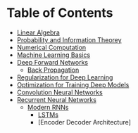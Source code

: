 Table of Contents 
====================

* [Linear Algebra](https://github.com/purvasingh96/Deep-learning-with-neural-networks/blob/master/Notes/Ch_1_Linear_algebra/Readme.md)
* [Probability and Information Theorey](https://github.com/purvasingh96/Deep-learning-with-neural-networks/blob/master/Notes/Ch_2_Probability_and_Information_Theorey/Readme.md)
* [Numerical Computation](https://github.com/purvasingh96/Deep-learning-with-neural-networks/blob/master/Notes/Ch_3_Numerical_Computation/ReadMe.md)
* [Machine Learning Basics](https://github.com/purvasingh96/Deep-learning-with-neural-networks/blob/master/Notes/Ch_4_Machine_Learning_Basics/ReadMe.md)
* [Deep Forward Networks](https://github.com/purvasingh96/Deep-learning-with-neural-networks/blob/master/Notes/Ch_5_Deep_Forward_Networks/ReadMe.md)
  * [Back Propagation](https://github.com/purvasingh96/Deep-learning-with-neural-networks/blob/master/Notes/Ch_5_Deep_Forward_Networks/Ch_5.1_Back_Propagation/Readme.md)
* [Regularization for Deep Learning](https://github.com/purvasingh96/Deep-learning-with-neural-networks/blob/master/Notes/Ch_6_Regularization_for_Deep_Learning/Readme.md)
* [Optimization for Training Deep Models](https://github.com/purvasingh96/Deep-learning-with-neural-networks/blob/master/Notes/Ch_7_Optimization_for_training_deep_models/Readme.md)
* [Convolution Neural Networks](https://github.com/purvasingh96/Deep-learning-with-neural-networks/blob/master/Notes/Ch_8_Convolutional_Neural_Networks/Readme.md)
* [Recurrent Neural Networks](https://github.com/purvasingh96/Deep-learning-with-neural-networks/tree/master/Chapter-wise%20notes/Ch_9_Recurrent_Neural_Networks)
  * [Modern RNNs](https://github.com/purvasingh96/Deep-learning-with-neural-networks/tree/master/Chapter-wise%20notes/Ch_9_Recurrent_Neural_Networks)
    * [LSTMs](https://github.com/purvasingh96/Deep-learning-with-neural-networks/blob/master/Chapter-wise%20notes/Ch_9_Recurrent_Neural_Networks/LSTM.md)
    * [Encoder Decoder Architecture]

